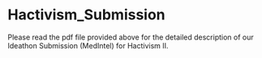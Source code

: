 # Hactivism_Submission
Please read the pdf file provided above for the detailed description of our Ideathon Submission (MedIntel) for Hactivism II.
